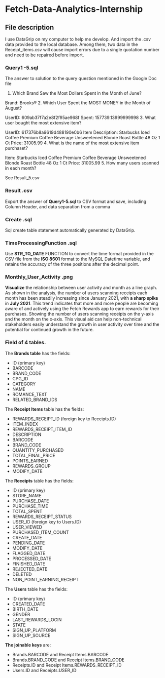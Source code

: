 # Fetch-Data-Analytics-Internship
## File description
I use DataGrip on my computer to help me develop. And import the .csv data provided to the local database. Among them, two data in the Receipt_items.csv will cause import errors due to a single quotation number and need to be repaired before import.
### Query1 -5.sql
The answer to solution to the query question mentioned in the Google Doc file
1. Which Brand Saw the Most Dollars Spent in the Month of June?

  Brand: Brooks®
2. Which User Spent the MOST MONEY in the Month of August?

  UserID: 609ab37f7a2e8f2f95ae968f
  Spent: 157739.13999999998
3. What user bought the most extensive item?

  UserID: 617376b8a9619d488190e0b6
  Item Description: Starbucks Iced Coffee Premium Coffee Beverage Unsweetened Blonde Roast Bottle 48 Oz 1 Ct
  Price: 31005.99
4. What is the name of the most extensive item purchaset?

  Item: Starbucks Iced Coffee Premium Coffee Beverage Unsweetened Blonde Roast Bottle 48 Oz 1 Ct
  Price: 31005.99
5. How many users scanned in each month?

  See Result_5.csv
### Result .csv
Export the answer of **Query1-5.sql** to CSV format and save, including Column Header, and data separation from a comma
### Create .sql
Sql create table statement automatically generated by DataGrip.
### TimeProcessingFunction .sql
Use **STR_TO_DATE** FUNCTION to convert the time format provided in the CSV file from the **ISO 8601** format to the MySQL Datetime variable, and retains the accuracy of the three positions after the decimal point.
### Monthly_User_Activity .png
**Visualize** the relationship between user activity and month as a line graph. 
As shown in the analysis, the number of users scanning receipts each month has been steadily increasing since January 2021, with **a sharp spike** in **July 2021**. This trend indicates that more and more people are becoming aware of and actively using the Fetch Rewards app to earn rewards for their purchases.
Showing the number of users scanning receipts on the y-axis and the month on the x-axis. This visual aid can help non-technical stakeholders easily understand the growth in user activity over time and the potential for continued growth in the future.

### Field of 4 tables.
The **Brands table** has the fields:
-   ID (primary key)
-   BARCODE
-   BRAND_CODE
-   CPG_ID
-   CATEGORY
-   NAME
-   ROMANCE_TEXT
-   RELATED_BRAND_IDS

The **Receipt Items** table has the fields:
-   REWARDS_RECEIPT_ID (foreign key to Receipts.ID)
-   ITEM_INDEX
-   REWARDS_RECEIPT_ITEM_ID
-   DESCRIPTION
-   BARCODE
-   BRAND_CODE
-   QUANTITY_PURCHASED
-   TOTAL_FINAL_PRICE
-   POINTS_EARNED
-   REWARDS_GROUP
-   MODIFY_DATE

The **Receipts** table has the fields:
-   ID (primary key)
-   STORE_NAME
-   PURCHASE_DATE
-   PURCHASE_TIME
-   TOTAL_SPENT
-   REWARDS_RECEIPT_STATUS
-   USER_ID (foreign key to Users.ID)
-   USER_VIEWED
-   PURCHASED_ITEM_COUNT
-   CREATE_DATE
-   PENDING_DATE
-   MODIFY_DATE
-   FLAGGED_DATE
-   PROCESSED_DATE
-   FINISHED_DATE
-   REJECTED_DATE
-   DELETED
-   NON_POINT_EARNING_RECEIPT

The **Users** table has the fields:
-   ID (primary key)
-   CREATED_DATE
-   BIRTH_DATE
-   GENDER
-   LAST_REWARDS_LOGIN
-   STATE
-   SIGN_UP_PLATFORM
-   SIGN_UP_SOURCE

**The joinable keys** are:
-   Brands.BARCODE and Receipt Items.BARCODE
-   Brands.BRAND_CODE and Receipt Items.BRAND_CODE
-   Receipts.ID and Receipt Items.REWARDS_RECEIPT_ID
-   Users.ID and Receipts.USER_ID
